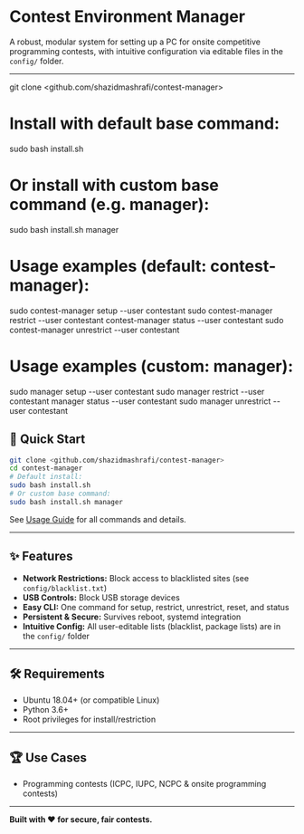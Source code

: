 
# Contest Environment Manager

A robust, modular system for setting up a PC for onsite competitive programming contests, with intuitive configuration via editable files in the `config/` folder.

---


git clone <github.com/shazidmashrafi/contest-manager>
# Install with default base command:
sudo bash install.sh
# Or install with custom base command (e.g. manager):
sudo bash install.sh manager

# Usage examples (default: contest-manager):
sudo contest-manager setup --user contestant
sudo contest-manager restrict --user contestant
contest-manager status --user contestant
sudo contest-manager unrestrict --user contestant

# Usage examples (custom: manager):
sudo manager setup --user contestant
sudo manager restrict --user contestant
manager status --user contestant
sudo manager unrestrict --user contestant

## 🚀 Quick Start


```sh
git clone <github.com/shazidmashrafi/contest-manager>
cd contest-manager
# Default install:
sudo bash install.sh
# Or custom base command:
sudo bash install.sh manager
```

See [Usage Guide](USAGE.md) for all commands and details.

---


## ✨ Features
- **Network Restrictions:** Block access to blacklisted sites (see `config/blacklist.txt`)
- **USB Controls:** Block USB storage devices
- **Easy CLI:** One command for setup, restrict, unrestrict, reset, and status
- **Persistent & Secure:** Survives reboot, systemd integration
- **Intuitive Config:** All user-editable lists (blacklist, package lists) are in the `config/` folder

---


## 🛠️ Requirements
- Ubuntu 18.04+ (or compatible Linux)
- Python 3.6+
- Root privileges for install/restriction

---

## 🏆 Use Cases
- Programming contests (ICPC, IUPC, NCPC & onsite programming contests)

---

**Built with ❤️ for secure, fair contests.**
